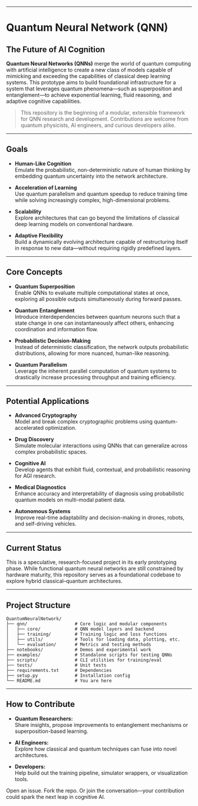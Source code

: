 

---

#  Quantum Neural Network (QNN)

## The Future of AI Cognition

**Quantum Neural Networks (QNNs)** merge the world of quantum computing with artificial intelligence to create a new class of models capable of mimicking and exceeding the capabilities of classical deep learning systems. This prototype aims to build foundational infrastructure for a system that leverages quantum phenomena—such as superposition and entanglement—to achieve exponential learning, fluid reasoning, and adaptive cognitive capabilities.

> This repository is the beginning of a modular, extensible framework for QNN research and development. Contributions are welcome from quantum physicists, AI engineers, and curious developers alike.

---

##  Goals

- **Human-Like Cognition**  
  Emulate the probabilistic, non-deterministic nature of human thinking by embedding quantum uncertainty into the network architecture.

- **Acceleration of Learning**  
  Use quantum parallelism and quantum speedup to reduce training time while solving increasingly complex, high-dimensional problems.

- **Scalability**  
  Explore architectures that can go beyond the limitations of classical deep learning models on conventional hardware.

- **Adaptive Flexibility**  
  Build a dynamically evolving architecture capable of restructuring itself in response to new data—without requiring rigidly predefined layers.

---

##  Core Concepts

- **Quantum Superposition**  
  Enable QNNs to evaluate multiple computational states at once, exploring all possible outputs simultaneously during forward passes.

- **Quantum Entanglement**  
  Introduce interdependencies between quantum neurons such that a state change in one can instantaneously affect others, enhancing coordination and information flow.

- **Probabilistic Decision-Making**  
  Instead of deterministic classification, the network outputs probabilistic distributions, allowing for more nuanced, human-like reasoning.

- **Quantum Parallelism**  
  Leverage the inherent parallel computation of quantum systems to drastically increase processing throughput and training efficiency.

---

##  Potential Applications

-  **Advanced Cryptography**  
  Model and break complex cryptographic problems using quantum-accelerated optimization.

-  **Drug Discovery**  
  Simulate molecular interactions using QNNs that can generalize across complex probabilistic spaces.

- **Cognitive AI**  
  Develop agents that exhibit fluid, contextual, and probabilistic reasoning for AGI research.

-  **Medical Diagnostics**  
  Enhance accuracy and interpretability of diagnosis using probabilistic quantum models on multi-modal patient data.

- **Autonomous Systems**  
  Improve real-time adaptability and decision-making in drones, robots, and self-driving vehicles.

---

##  Current Status

This is a speculative, research-focused project in its early prototyping phase. While functional quantum neural networks are still constrained by hardware maturity, this repository serves as a foundational codebase to explore hybrid classical–quantum architectures.

---

## Project Structure

```
QuantumNeuralNetwork/
├── qnn/                  # Core logic and modular components
│   ├── core/             # QNN model layers and backend
│   ├── training/         # Training logic and loss functions
│   ├── utils/            # Tools for loading data, plotting, etc.
│   └── evaluation/       # Metrics and testing methods
├── notebooks/            # Demos and experimental work
├── examples/             # Standalone scripts for testing QNNs
├── scripts/              # CLI utilities for training/eval
├── tests/                # Unit tests
├── requirements.txt      # Dependencies
├── setup.py              # Installation config
└── README.md             # You are here
```

---

##  How to Contribute

- **Quantum Researchers:**  
  Share insights, propose improvements to entanglement mechanisms or superposition-based learning.

- **AI Engineers:**  
  Explore how classical and quantum techniques can fuse into novel architectures.

- **Developers:**  
  Help build out the training pipeline, simulator wrappers, or visualization tools.

Open an issue. Fork the repo. Or join the conversation—your contribution could spark the next leap in cognitive AI.


